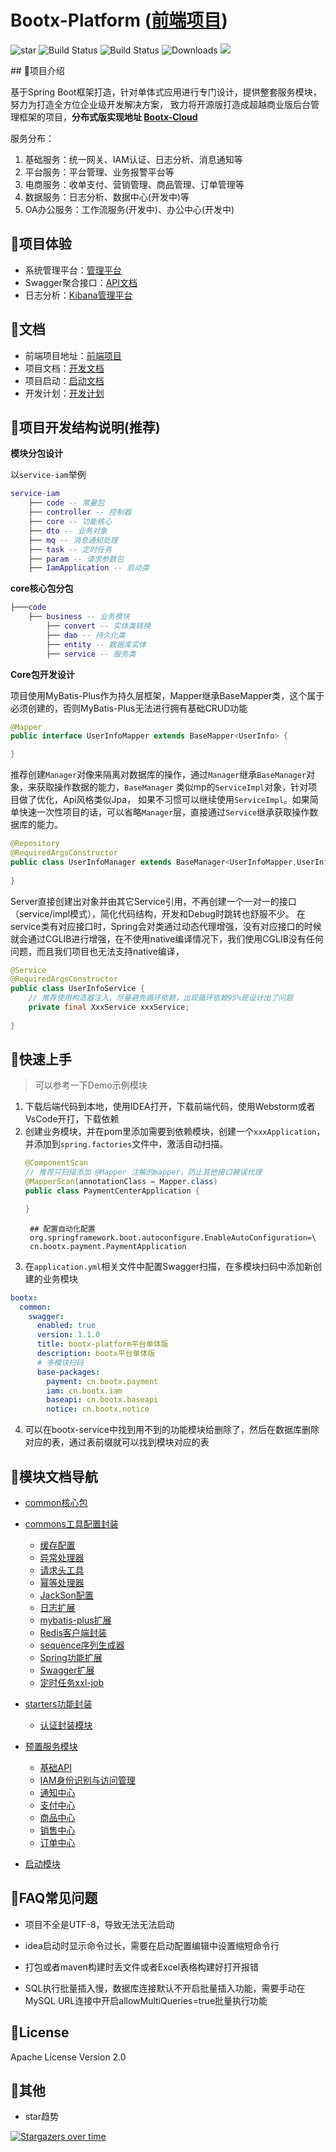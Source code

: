 # Bootx-Platform ([前端项目](https://gitee.com/bootx/bootx-platform-ui))

<p>
 <img src='https://gitee.com/bootx/bootx-platform/badge/star.svg?theme=dark' alt='star'/>
 <img src="https://img.shields.io/badge/Boot%20Platform-2.0.0-success.svg" alt="Build Status">
 <img src="https://img.shields.io/badge/Author-Bootx-orange.svg" alt="Build Status">
 <img src="https://img.shields.io/badge/Spring%20Boot-2.5-blue.svg" alt="Downloads">
 <img src="https://img.shields.io/badge/license-Apache%20License%202.0-green.svg"/>
</p>
## 🍈项目介绍

基于Spring Boot框架打造，针对单体式应用进行专门设计，提供整套服务模块，努力为打造全方位企业级开发解决方案，
致力将开源版打造成超越商业版后台管理框架的项目，**分布式版实现地址 [Bootx-Cloud](https://gitee.com/bootx/bootx-platform)**

服务分布：

1. 基础服务：统一网关、IAM认证、日志分析、消息通知等
2. 平台服务：平台管理、业务报警平台等
3. 电商服务：收单支付、营销管理、商品管理、订单管理等
4. 数据服务：日志分析、数据中心(开发中)等
5. OA办公服务：工作流服务(开发中)、办公中心(开发中)

## 🥥项目体验

- 系统管理平台：[管理平台](http://web.cloud.bootx.cn/)
- Swagger聚合接口：[API文档](http://gateway.dev.bootx.cn:9000/doc.html)
- 日志分析：[Kibana管理平台](http://elk.dev.bootx.cn:5601/app/discover#)

## 🍒文档

- 前端项目地址：[前端项目](https://gitee.com/bootx/bootx-platform-ui)
- 项目文档：[开发文档](https://www.yuque.com/bootx/bootx-cloud/)
- 项目启动：[启动文档](https://www.yuque.com/bootx/bootx-cloud/vpi0gn)
- 开发计划：[开发计划]()

## 🍇项目开发结构说明(推荐)


**模块分包设计**

以`service-iam`举例
```lua
service-iam 
    ├── code -- 常量包
    ├── controller -- 控制器
    ├── core -- 功能核心
    ├── dto -- 业务对象
    ├── mq -- 消息通知处理
    ├── task -- 定时任务
    ├── param -- 请求参数包
    ├── IamApplication -- 启动类
```
**core核心包分包**

```lua
├───code 
    ├── business -- 业务模块
        ├── convert -- 实体类转换
        ├── dao -- 持久化类
        ├── entity -- 数据库实体
        ├── service -- 服务类
```

**Core包开发设计**

项目使用MyBatis-Plus作为持久层框架，Mapper继承BaseMapper类，这个属于必须创建的，否则MyBatis-Plus无法进行拥有基础CRUD功能
```java
@Mapper
public interface UserInfoMapper extends BaseMapper<UserInfo> {

}
```
推荐创建`Manager`对像来隔离对数据库的操作，通过`Manager`继承`BaseManager`对象，来获取操作数据的能力，`BaseManager` 类似mp的`ServiceImpl`对象，针对项目做了优化，Api风格类似Jpa，
如果不习惯可以继续使用`ServiceImpl`。如果简单快速一次性项目的话，可以省略`Manager`层，直接通过`Service`继承获取操作数据库的能力。
```java
@Repository
@RequiredArgsConstructor
public class UserInfoManager extends BaseManager<UserInfoMapper,UserInfo> {
    
}
```
Server直接创建出对象并由其它Service引用，不再创建一个一对一的接口（service/impl模式），简化代码结构，开发和Debug时跳转也舒服不少。
在service类有对应接口时，Spring会对类通过动态代理增强，没有对应接口的时候就会通过CGLIB进行增强，在不使用native编译情况下，我们使用CGLIB没有任何问题，而且我们项目也无法支持native编译，

```java
@Service
@RequiredArgsConstructor
public class UserInfoService {
    // 推荐使用构造器注入，尽量避免循环依赖，出现循环依赖95%是设计出了问题
    private final XxxService xxxService;
    
}
```
## 🍇快速上手
> 可以参考一下Demo示例模块
1. 下载后端代码到本地，使用IDEA打开，下载前端代码，使用Webstorm或者VsCode开打，下载依赖
2. 创建业务模块，并在pom里添加需要到依赖模块，创建一个`xxxApplication`，并添加到`spring.factories`文件中，激活自动扫描。
    ```java
    @ComponentScan
    // 推荐只扫描添加 @Mapper 注解的mapper，防止其他接口被误代理
    @MapperScan(annotationClass = Mapper.class)
    public class PaymentCenterApplication {
    
    }
    ```
   ```properties
    ## 配置自动化配置
    org.springframework.boot.autoconfigure.EnableAutoConfiguration=\
    cn.bootx.payment.PaymentApplication
   ```
3. 在`application.yml`相关文件中配置Swagger扫描，在多模块扫码中添加新创建的业务模块
```yaml
bootx:
  common:
    swagger:
      enabled: true
      version: 1.1.0
      title: bootx-platform平台单体版
      description: bootx平台单体版
      # 多模块扫码
      base-packages:
        payment: cn.bootx.payment
        iam: cn.bootx.iam
        baseapi: cn.bootx.baseapi
        notice: cn.bootx.notice
```
4. 可以在bootx-service中找到用不到的功能模块给删除了，然后在数据库删除对应的表，通过表前缀就可以找到模块对应的表

## 🥞模块文档导航

- [common核心包](bootx-common-core/README.md)
- [commons工具配置封装](bootx-commons/README.md)
  - [缓存配置](bootx-commons/common-cache/README.md)
  - [异常处理器](bootx-commons/common-exception-handler/README.md)
  - [请求头工具](bootx-commons/common-header-holder/README.md)
  - [幂等处理器](bootx-commons/common-idempotency/README.md)
  - [JackSon配置](bootx-commons/common-jackson/README.md)
  - [日志扩展](bootx-commons/common-log/README.md)
  - [mybatis-plus扩展](bootx-commons/common-mybatis-plus/README.md)
  - [Redis客户端封装](bootx-commons/common-redis-client/README.md)
  - [sequence序列生成器](bootx-commons/common-sequence/README.md)
  - [Spring功能扩展](bootx-commons/common-spring/README.md)
  - [Swagger扩展](bootx-commons/common-swagger/README.md)
  - [定时任务xxl-job](bootx-commons/common-xxl-job/README.md)
- [starters功能封装](bootx-common-starters/README.md)
  - [认证封装模块](bootx-common-starters/common-starter-auth/README.md)
- [预置服务模块](bootx-services/README.md)
  - [基础API](bootx-services/service-baseapi/README.md)
  - [IAM身份识别与访问管理](bootx-services/service-iam/README.md)
  - [通知中心](bootx-services/service-notice/README.md)
  - [支付中心](bootx-services/service-payment/README.md)
  - [商品中心](bootx-services/service-goods/README.md)
  - [销售中心](bootx-services/service-sales/README.md)
  - [订单中心](bootx-services/service-order/README.md)

- [启动模块](bootx-start/README.md)

## 🍇FAQ常见问题
- 项目不全是UTF-8，导致无法无法启动

- idea启动时显示命令过长，需要在启动配置编辑中设置缩短命令行

- 打包或者maven构建时丢文件或者Excel表格构建好打开报错

- SQL执行批量插入慢，数据库连接默认不开启批量插入功能，需要手动在MySQL URL连接中开启allowMultiQueries=true批量执行功能

##  🍷License

Apache License Version 2.0

## 🥂其他

- star趋势 

[![Stargazers over time](https://whnb.wang/stars/bootx/bootx-platform)](https://whnb.wang)